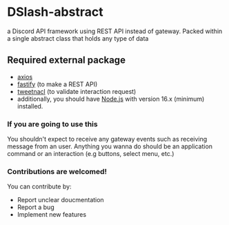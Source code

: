 # DSlash-abstract
a Discord API framework using REST API instead of gateway. Packed within a single abstract class that holds any type of data 

## Required external package
- [axios](https://www.npmjs.com/package/axios)
- [fastify](https://www.npmjs.com/package/fastify) (to make a REST API)
- [tweetnacl](https://www.npmjs.com/package/tweetnacl) (to validate interaction request)
- additionally, you should have [Node.js](https://nodejs.org/en/) with version 16.x (minimum) installed.

### If you are going to use this
You shouldn't expect to receive any gateway events such as receiving message from an user. Anything you wanna do should be an application command or an interaction (e.g buttons, select menu, etc.)

### Contributions are welcomed!
You can contribute by:
- Report unclear doucmentation
- Report a bug
- Implement new features
